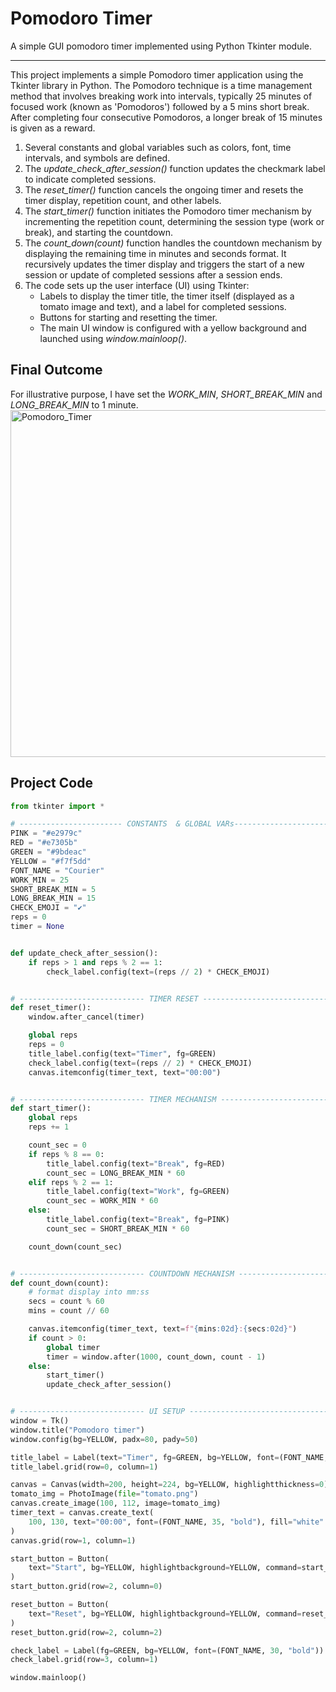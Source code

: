 # Pomodoro Timer

A simple GUI pomodoro timer implemented using Python Tkinter module.

---

This project implements a simple Pomodoro timer application using the Tkinter library in Python. The Pomodoro technique is a time management method that involves breaking work into intervals, typically 25 minutes of focused work (known as 'Pomodoros') followed by a 5 mins short break. After completing four consecutive Pomodoros, a longer break of 15 minutes is given as a reward.
1. Several constants and global variables such as colors, font, time intervals, and symbols are defined.
2. The *update_check_after_session()* function updates the checkmark label to indicate completed sessions.
3. The *reset_timer()* function cancels the ongoing timer and resets the timer display, repetition count, and other labels.
4. The *start_timer()* function initiates the Pomodoro timer mechanism by incrementing the repetition count, determining the session type (work or break), and starting the countdown.
5. The *count_down(count)* function handles the countdown mechanism by displaying the remaining time in minutes and seconds format. It recursively updates the timer display and triggers the start of a new session or update of completed sessions after a session ends.
6. The code sets up the user interface (UI) using Tkinter:
   - Labels to display the timer title, the timer itself (displayed as a tomato image and text), and a label for completed sessions.
   - Buttons for starting and resetting the timer.
   - The main UI window is configured with a yellow background and launched using *window.mainloop()*.

## Final Outcome
For illustrative purpose, I have set the *WORK_MIN*, *SHORT_BREAK_MIN* and *LONG_BREAK_MIN* to 1 minute.
<img width="555" alt="Pomodoro_Timer" src="https://github.com/abc12345d/Markdown_workspace/assets/44512722/a25e1eb7-a881-4f67-983f-8b210294c2d2">

## Project Code

```PYTHON
from tkinter import *

# ----------------------- CONSTANTS  & GLOBAL VARs------------------------------- #
PINK = "#e2979c"
RED = "#e7305b"
GREEN = "#9bdeac"
YELLOW = "#f7f5dd"
FONT_NAME = "Courier"
WORK_MIN = 25
SHORT_BREAK_MIN = 5
LONG_BREAK_MIN = 15
CHECK_EMOJI = "✔"
reps = 0
timer = None


def update_check_after_session():
    if reps > 1 and reps % 2 == 1:
        check_label.config(text=(reps // 2) * CHECK_EMOJI)


# ---------------------------- TIMER RESET ------------------------------- #
def reset_timer():
    window.after_cancel(timer)

    global reps
    reps = 0
    title_label.config(text="Timer", fg=GREEN)
    check_label.config(text=(reps // 2) * CHECK_EMOJI)
    canvas.itemconfig(timer_text, text="00:00")


# ---------------------------- TIMER MECHANISM ------------------------------- #
def start_timer():
    global reps
    reps += 1

    count_sec = 0
    if reps % 8 == 0:
        title_label.config(text="Break", fg=RED)
        count_sec = LONG_BREAK_MIN * 60
    elif reps % 2 == 1:
        title_label.config(text="Work", fg=GREEN)
        count_sec = WORK_MIN * 60
    else:
        title_label.config(text="Break", fg=PINK)
        count_sec = SHORT_BREAK_MIN * 60

    count_down(count_sec)


# ---------------------------- COUNTDOWN MECHANISM ------------------------------- #
def count_down(count):
    # format display into mm:ss
    secs = count % 60
    mins = count // 60

    canvas.itemconfig(timer_text, text=f"{mins:02d}:{secs:02d}")
    if count > 0:
        global timer
        timer = window.after(1000, count_down, count - 1)
    else:
        start_timer()
        update_check_after_session()


# ---------------------------- UI SETUP ------------------------------- #
window = Tk()
window.title("Pomodoro timer")
window.config(bg=YELLOW, padx=80, pady=50)

title_label = Label(text="Timer", fg=GREEN, bg=YELLOW, font=(FONT_NAME, 45, "bold"))
title_label.grid(row=0, column=1)

canvas = Canvas(width=200, height=224, bg=YELLOW, highlightthickness=0)
tomato_img = PhotoImage(file="tomato.png")
canvas.create_image(100, 112, image=tomato_img)
timer_text = canvas.create_text(
    100, 130, text="00:00", font=(FONT_NAME, 35, "bold"), fill="white"
)
canvas.grid(row=1, column=1)

start_button = Button(
    text="Start", bg=YELLOW, highlightbackground=YELLOW, command=start_timer
)
start_button.grid(row=2, column=0)

reset_button = Button(
    text="Reset", bg=YELLOW, highlightbackground=YELLOW, command=reset_timer
)
reset_button.grid(row=2, column=2)

check_label = Label(fg=GREEN, bg=YELLOW, font=(FONT_NAME, 30, "bold"))
check_label.grid(row=3, column=1)

window.mainloop()

```